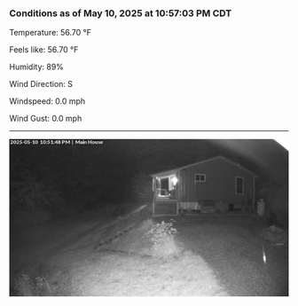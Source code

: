 ### Conditions as of May 10, 2025 at 10:57:03 PM CDT 

Temperature: 56.70 &deg;F

Feels like: 56.70 &deg;F

Humidity: 89%

Wind Direction: S

Windspeed: 0.0 mph

Wind Gust: 0.0 mph

---

<img src="./images/latest.jpeg"/>

